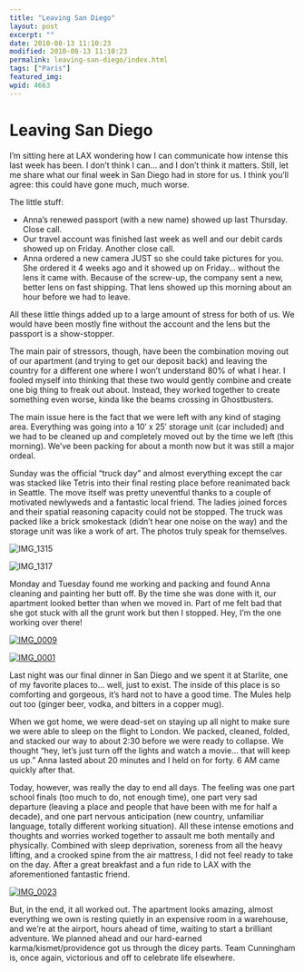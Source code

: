 ```yaml
---
title: "Leaving San Diego"
layout: post
excerpt: ""
date: 2010-08-13 11:10:23
modified: 2010-08-13 11:10:23
permalink: leaving-san-diego/index.html
tags: ["Paris"]
featured_img:
wpid: 4663
---
```


# Leaving San Diego

I’m sitting here at LAX wondering how I can communicate how intense this last week has been. I don’t think I can… and I don’t think it matters. Still, let me share what our final week in San Diego had in store for us. I think you’ll agree: this could have gone much, much worse.

The little stuff:

- Anna’s renewed passport (with a new name) showed up last Thursday. Close call.
- Our travel account was finished last week as well and our debit cards showed up on Friday. Another close call.
- Anna ordered a new camera JUST so she could take pictures for you. She ordered it 4 weeks ago and it showed up on Friday… without the lens it came with. Because of the screw-up, the company sent a new, better lens on fast shipping. That lens showed up this morning about an hour before we had to leave.

All these little things added up to a large amount of stress for both of us. We would have been mostly fine without the account and the lens but the passport is a show-stopper.

The main pair of stressors, though, have been the combination moving out of our apartment (and trying to get our deposit back) and leaving the country for a different one where I won’t understand 80% of what I hear. I fooled myself into thinking that these two would gently combine and create one big thing to freak out about. Instead, they worked together to create something even worse, kinda like the beams crossing in Ghostbusters.

The main issue here is the fact that we were left with any kind of staging area. Everything was going into a 10′ x 25′ storage unit (car included) and we had to be cleaned up and completely moved out by the time we left (this morning). We’ve been packing for about a month now but it was still a major ordeal.

Sunday was the official “truck day” and almost everything except the car was stacked like Tetris into their final resting place before reanimated back in Seattle. The move itself was pretty uneventful thanks to a couple of motivated newlyweds and a fantastic local friend. The ladies joined forces and their spatial reasoning capacity could not be stopped. The truck was packed like a brick smokestack (didn’t hear one noise on the way) and the storage unit was like a work of art. The photos truly speak for themselves.

![](/_images/2010/08/IMG_13151.jpg "IMG_1315")

![](/_images/2010/08/IMG_13171.jpg "IMG_1317")

Monday and Tuesday found me working and packing and found Anna cleaning and painting her butt off. By the time she was done with it, our apartment looked better than when we moved in. Part of me felt bad that she got stuck with all the grunt work but then I stopped. Hey, I’m the one working over there!

[![](/_images/2010/08/IMG_0009.jpg "IMG_0009")](/_images/2010/08/IMG_0009.jpg)

[](/_images/2010/08/IMG_0009.jpg)[![](/_images/2010/08/IMG_0001.jpg "IMG_0001")](/_images/2010/08/IMG_0001.jpg)

Last night was our final dinner in San Diego and we spent it at Starlite, one of my favorite places to… well, just to exist. The inside of this place is so comforting and gorgeous, it’s hard not to have a good time. The Mules help out too (ginger beer, vodka, and bitters in a copper mug).

When we got home, we were dead-set on staying up all night to make sure we were able to sleep on the flight to London. We packed, cleaned, folded, and stacked our way to about 2:30 before we were ready to collapse. We thought “hey, let’s just turn off the lights and watch a movie… that will keep us up.” Anna lasted about 20 minutes and I held on for forty. 6 AM came quickly after that.

Today, however, was really the day to end all days. The feeling was one part school finals (too much to do, not enough time), one part very sad departure (leaving a place and people that have been with me for half a decade), and one part nervous anticipation (new country, unfamiliar language, totally different working situation). All these intense emotions and thoughts and worries worked together to assault me both mentally and physically. Combined with sleep deprivation, soreness from all the heavy lifting, and a crooked spine from the air mattress, I did not feel ready to take on the day. After a great breakfast and a fun ride to LAX with the aforementioned fantastic friend.

[![](/_images/2010/08/IMG_0023.jpg "IMG_0023")](/_images/2010/08/IMG_0023.jpg)

But, in the end, it all worked out. The apartment looks amazing, almost everything we own is resting quietly in an expensive room in a warehouse, and we’re at the airport, hours ahead of time, waiting to start a brilliant adventure. We planned ahead and our hard-earned karma/kismet/providence got us through the dicey parts. Team Cunningham is, once again, victorious and off to celebrate life elsewhere.
